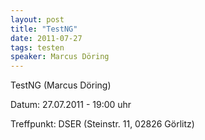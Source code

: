 ```yaml
---
layout: post
title: "TestNG"
date: 2011-07-27
tags: testen
speaker: Marcus Döring
---
```


TestNG (Marcus Döring) 

Datum: 27.07.2011 - 19:00 uhr

Treffpunkt: DSER (Steinstr. 11, 02826 Görlitz)
 

